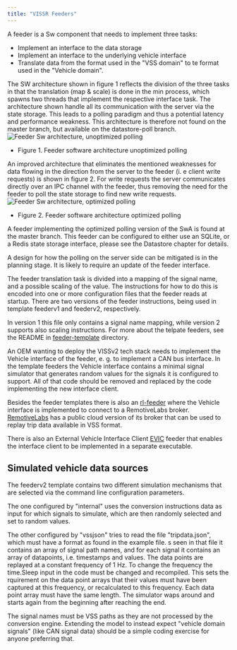 ```yaml
---
title: "VISSR Feeders"
---
```


A feeder is a Sw component that needs to implement three tasks:
* Implement an interface to the data storage
* Implement an interface to the underlying vehicle interface
* Translate data from the format used in the "VSS domain" to te format used in the "Vehicle domain".

The SW architecture shown in figure 1 reflects the division of the three tasks in that the translation (map & scale) is done in the min process,
which spawns two threads that implement the respective interface task.
The architecture shown handle all its communication with the server via the state storage.
This leads to a polling paradigm and thus a potential latency and performance weakness.
This architecture is therefore not found on the master branch, but available on the datastore-poll branch.
![Feeder Sw architecture, unoptimized polling](/vissr/images/feeder-sw-design-v1.jpg?width=50pc)
* Figure 1. Feeder software architecture unoptimized polling

An improved architecture that eliminates the mentioned weaknesses for data flowing in the direction from the server to the feeder (i. e client write requests)
is shown in figure 2. For write requests the server communicates directly over an IPC channel with the feeder, thus removing the need for the feeder to poll
the state storage to find new write requests.
![Feeder Sw architecture, optimized polling](/vissr/images/feeder-sw-design-v2.jpg?width=50pc)
* Figure 2. Feeder software architecture optimized polling

A feeder implementing the optimized polling version of the SwA is found at the master branch.
This feeder can be configured to either use an SQLite, or a Redis state storage interface, please see the Datastore chapter for details.

A design for how the polling on the server side can be mitigated is in the planning stage.
It is likely to require an update of the feeder interface.

The feeder translation task is divided into a mapping of the signal name, and a possible scaling of the value.
The instructions for how to do this is encoded into one or more configuration files that the feeder reads at startup.
There are two versions of the feeder instructions, being used in template feederv1 and feederv2, respectively.

In version 1 this file only contains a signal name mapping, while version 2 supports also scaling instructions.
For more about the telpate feeders, see the README in [feeder-template](https://github.com/covesa/vissr/tree/master/feeder/feeder-template) directory.

An OEM wanting to deploy the VISSv2 tech stack needs to implement the Vehicle interface of the feeder, e. g. to implement a CAN bus interface.
In the template feeders the Vehicle interface contains a minimal signal simulator that generates random values for the signals it is configured to support.
All  of that code should be removed and replaced by the code implementing the new interface client.

Besides the feeder templates there is also an [rl-feeder](https://github.com/covesa/vissr/tree/master/feeder/feeder-rl)
where the Vehicle interface is implemented to connect to a RemotiveLabs broker.
[RemotiveLabs](https://remotivelabs.com/) has a public cloud version of its broker that can be used to replay trip data available in VSS format.

There is also an External Vehicle Interface Client [EVIC](https://github.com/covesa/vissr/tree/master/feeder/feeder-evic)
feeder that enables the interface client to be implemented in a separate executable.

## Simulated vehicle data sources
The feederv2 template contains two different simulation mechanisms that are selected via the command line configuration parameters.

The one configured by "internal" uses the conversion instructions data as input for which signals to simulate, which are then randomly selected and set to random values.

The other configured by "vssjson" tries to read the file "tripdata.json", which must have a format as found in the example file. s seen in that file it contains an array of signal path names, and for each signal it contains an array of datapoints, i.e. timestamps and values. The data points are replayed at a constant frequency of 1 Hz. To change the frequency the time.Sleep input in the code must be changed and recompiled. This sets the rquirement on the data point arrays that their values must have been captured at this frequency, or recalculated to this frequency. Each data point array must have the same length. The simulator waps around and starts again from the beginning after reaching the end.

The signal names must be VSS paths as they are not processed by the conversion engine.
Extending the model to instead expect "vehicle domain signals" (like CAN signal data) should be a simple coding exercise for anyone preferring that.
